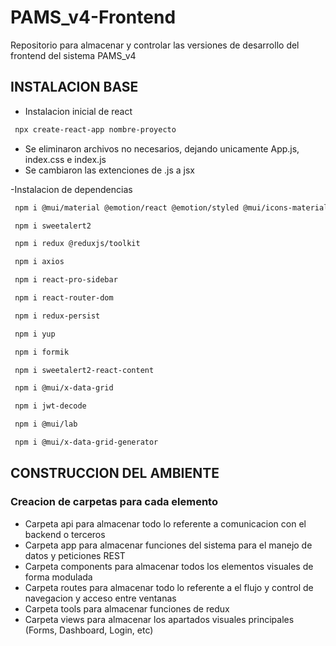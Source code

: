 # PAMS_v4-Frontend

Repositorio para almacenar y controlar las versiones de desarrollo del frontend del sistema PAMS_v4

## INSTALACION BASE

- Instalacion inicial de react

```sh
 npx create-react-app nombre-proyecto
```

- Se eliminaron archivos no necesarios, dejando unicamente App.js, index.css e index.js
- Se cambiaron las extenciones de .js a jsx

-Instalacion de dependencias

```sh
 npm i @mui/material @emotion/react @emotion/styled @mui/icons-material @mui/material @emotion/styled @emotion/react
```

```sh
 npm i sweetalert2
```

```sh
 npm i redux @reduxjs/toolkit
```

```sh
 npm i axios
```

```sh
 npm i react-pro-sidebar
```

```sh
 npm i react-router-dom
```

```sh
 npm i redux-persist
```

```sh
 npm i yup
```

```sh
 npm i formik
```

```sh
 npm i sweetalert2-react-content
```

```sh
 npm i @mui/x-data-grid
```

```sh
 npm i jwt-decode
```

```sh
 npm i @mui/lab
```

```sh
 npm i @mui/x-data-grid-generator
```

## CONSTRUCCION DEL AMBIENTE

### Creacion de carpetas para cada elemento

- Carpeta api para almacenar todo lo referente a comunicacion con el backend o terceros
- Carpeta app para almacenar funciones del sistema para el manejo de datos y peticiones REST
- Carpeta components para almacenar todos los elementos visuales de forma modulada
- Carpeta routes para almacenar todo lo referente a el flujo y control de navegacion y acceso entre ventanas
- Carpeta tools para almacenar funciones de redux
- Carpeta views para almacenar los apartados visuales principales (Forms, Dashboard, Login, etc)
